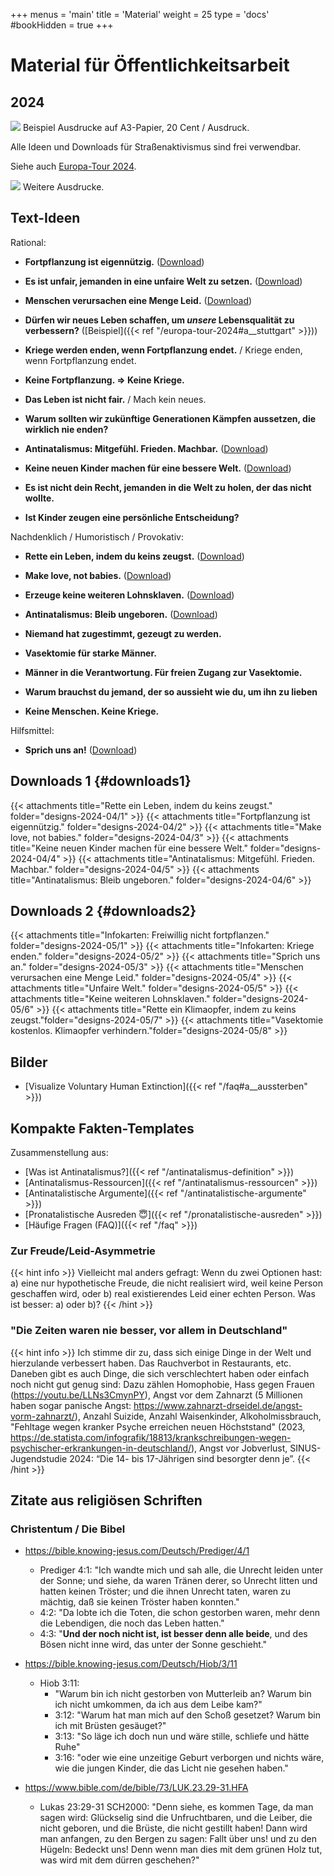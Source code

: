 +++
menus = 'main'
title = 'Material'
weight = 25
type = 'docs'
#bookHidden = true
+++

# Material für Öffentlichkeitsarbeit

## 2024

![](images/IMG_20240430_123049-Antinat-Ausdrucke-crop.jpg)
Beispiel Ausdrucke auf A3-Papier, 20 Cent / Ausdruck.

Alle Ideen und Downloads für Straßenaktivismus sind frei verwendbar.

Siehe auch [Europa-Tour 2024](../europa-tour-2024).


![](images/Antinat-Designs-2024-05-Overview.jpg)
Weitere Ausdrucke.


## Text-Ideen

Rational:

* **Fortpflanzung ist eigennützig.** ([Download](#downloads1))

* **Es ist unfair, jemanden in eine unfaire Welt zu setzen.** ([Download](#downloads2))

* **Menschen verursachen eine Menge Leid.** ([Download](#downloads2))

* **Dürfen wir neues Leben schaffen, um _unsere_ Lebensqualität zu verbessern?** ([Beispiel]({{< ref "/europa-tour-2024#a__stuttgart" >}}))

* **Kriege werden enden, wenn Fortpflanzung endet.** / Kriege enden, wenn Fortpflanzung endet.

* **Keine Fortpflanzung. => Keine Kriege.**

* **Das Leben ist nicht fair.** / Mach kein neues.

* **Warum sollten wir zukünftige Generationen Kämpfen aussetzen, die wirklich nie enden?**

* **Antinatalismus: Mitgefühl. Frieden. Machbar.** ([Download](#downloads1))

* **Keine neuen Kinder machen für eine bessere Welt.** ([Download](#downloads1))

* **Es ist nicht dein Recht, jemanden in die Welt zu holen, der das nicht wollte.**

* **Ist Kinder zeugen eine persönliche Entscheidung?**


Nachdenklich / Humoristisch / Provokativ:

* **Rette ein Leben, indem du keins zeugst.** ([Download](#downloads1))

* **Make love, not babies.** ([Download](#downloads1))

* **Erzeuge keine weiteren Lohnsklaven.** ([Download](#downloads2))

* **Antinatalismus: Bleib ungeboren.** ([Download](#downloads1))

* **Niemand hat zugestimmt, gezeugt zu werden.**

* **Vasektomie für starke Männer.**

* **Männer in die Verantwortung. Für freien Zugang zur Vasektomie.**

* **Warum brauchst du jemand, der so aussieht wie du, um ihn zu lieben**

* **Keine Menschen. Keine Kriege.**


Hilfsmittel:

* **Sprich uns an!** ([Download](#downloads2))


## Downloads 1 {#downloads1}

{{< attachments title="Rette ein Leben, indem du keins zeugst."             folder="designs-2024-04/1" >}}
{{< attachments title="Fortpflanzung ist eigennützig."                      folder="designs-2024-04/2" >}}
{{< attachments title="Make love, not babies."                              folder="designs-2024-04/3" >}}
{{< attachments title="Keine neuen Kinder machen für eine bessere Welt."    folder="designs-2024-04/4" >}}
{{< attachments title="Antinatalismus: Mitgefühl. Frieden. Machbar."        folder="designs-2024-04/5" >}}
{{< attachments title="Antinatalismus: Bleib ungeboren."                    folder="designs-2024-04/6" >}}


## Downloads 2 {#downloads2}

{{< attachments title="Infokarten: Freiwillig nicht fortpflanzen."  folder="designs-2024-05/1" >}}
{{< attachments title="Infokarten: Kriege enden."                   folder="designs-2024-05/2" >}}
{{< attachments title="Sprich uns an."                              folder="designs-2024-05/3" >}}
{{< attachments title="Menschen verursachen eine Menge Leid."       folder="designs-2024-05/4" >}}
{{< attachments title="Unfaire Welt."                               folder="designs-2024-05/5" >}}
{{< attachments title="Keine weiteren Lohnsklaven."                 folder="designs-2024-05/6" >}}
{{< attachments title="Rette ein Klimaopfer, indem zu keins zeugst."folder="designs-2024-05/7" >}}
{{< attachments title="Vasektomie kostenlos. Klimaopfer verhindern."folder="designs-2024-05/8" >}}


## Bilder

* [Visualize Voluntary Human Extinction]({{< ref "/faq#a__aussterben" >}})


## Kompakte Fakten-Templates

Zusammenstellung aus:

* [Was ist Antinatalismus?]({{< ref "/antinatalismus-definition" >}})
* [Antinatalismus-Ressourcen]({{< ref "/antinatalismus-ressourcen" >}})
* [Antinatalistische Argumente]({{< ref "/antinatalistische-argumente" >}})
* [Pronatalistische Ausreden 😇]({{< ref "/pronatalistische-ausreden" >}})
* [Häufige Fragen (FAQ)]({{< ref "/faq" >}})


### Zur Freude/Leid-Asymmetrie

{{< hint info >}}
Vielleicht mal anders gefragt:
Wenn du zwei Optionen hast:
a) eine nur hypothetische Freude, die nicht realisiert wird, weil keine Person geschaffen wird, oder
b) real existierendes Leid einer echten Person.
Was ist besser: a) oder b)?
{{< /hint >}}


### "Die Zeiten waren nie besser, vor allem in Deutschland"
{{< hint info >}}
Ich stimme dir zu, dass sich einige Dinge in der Welt und hierzulande verbessert haben. Das Rauchverbot in Restaurants, etc.
Daneben gibt es auch Dinge, die sich verschlechtert haben oder einfach noch nicht gut genug sind:
Dazu zählen Homophobie, Hass gegen Frauen (https://youtu.be/LLNs3CmynPY),
Angst vor dem Zahnarzt (5 Millionen haben sogar panische Angst: https://www.zahnarzt-drseidel.de/angst-vorm-zahnarzt/),
Anzahl Suizide, Anzahl Waisenkinder, Alkoholmissbrauch,
"Fehltage wegen kranker Psyche erreichen neuen Höchststand" (2023, https://de.statista.com/infografik/18813/krankschreibungen-wegen-psychischer-erkrankungen-in-deutschland/),
Angst vor Jobverlust,
SINUS-Jugendstudie 2024: “Die 14- bis 17-Jährigen sind besorgter denn je”.
{{< /hint >}}


## Zitate aus religiösen Schriften

### Christentum / Die Bibel

* https://bible.knowing-jesus.com/Deutsch/Prediger/4/1
    * Prediger 4:1:
        "Ich wandte mich und sah alle, die Unrecht leiden unter der Sonne;
        und siehe, da waren Tränen derer, so Unrecht litten und hatten keinen Tröster;
        und die ihnen Unrecht taten, waren zu mächtig, daß sie keinen Tröster haben konnten."
    * 4:2: "Da lobte ich die Toten, die schon gestorben waren, mehr denn die Lebendigen, die noch das Leben hatten."
    * 4:3: "**Und der noch nicht ist, ist besser denn alle beide**, und des Bösen nicht inne wird, das unter der Sonne geschieht."

* https://bible.knowing-jesus.com/Deutsch/Hiob/3/11
    * Hiob 3:11:
        * "Warum bin ich nicht gestorben von Mutterleib an? Warum bin ich nicht umkommen, da ich aus dem Leibe kam?"
        * 3:12: "Warum hat man mich auf den Schoß gesetzet? Warum bin ich mit Brüsten gesäuget?"
        * 3:13: "So läge ich doch nun und wäre stille, schliefe und hätte Ruhe"
        * 3:16: "oder wie eine unzeitige Geburt verborgen und nichts wäre, wie die jungen Kinder, die das Licht nie gesehen haben."

* https://www.bible.com/de/bible/73/LUK.23.29-31.HFA
    * Lukas 23:29-31 SCH2000:
        "Denn siehe, es kommen Tage, da man sagen wird:
        Glückselig sind die Unfruchtbaren, und die Leiber,
        die nicht geboren, und die Brüste, die nicht gestillt haben!
        Dann wird man anfangen, zu den Bergen zu sagen: Fallt über uns!
        und zu den Hügeln: Bedeckt uns! Denn wenn man dies mit dem grünen Holz tut,
        was wird mit dem dürren geschehen?"
